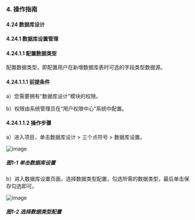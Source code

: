### 4. 操作指南

#### 4.24 数据库设计

#### 4.24.1 数据库设置管理

#### 4.24.1.1 配置数据类型

配置数据类型，即配置用户在新增数据库表时可选的字段类型数据源。

#### 4.24.1.1.1 前提条件

a）您需要拥有“数据库设计”模块的权限。

b）权限由系统管理员在“用户权限中心”系统中配置。

#### 4.24.1.1.2 操作步骤

a）进入项目，单击数据库设计 > 三个点符号 > 数据库设置。

![image](https://user-images.githubusercontent.com/79617492/200277214-f6559803-7f61-4852-bdb1-9ca2dba9621f.png)

##### 图1-1 单击数据库设置

b）进入数据库设置页面，选择数据类型配置，勾选所需的数据类型，最后单击保存勾选即可。

![image](https://user-images.githubusercontent.com/79617492/200277229-ad745b4c-7105-4771-80a2-db2c050b7688.png)

##### 图1-2 选择数据类型配置
